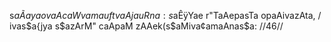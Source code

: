 s$aÃaya ovaAca
WvamauftvaAjauRna: s$aÊÿYae r"TaAepasTa opaAivazAta, /
ivas$a{jya s$azArM" caApaM zAAek(s$aMiva¢amaAnas$a: //46//